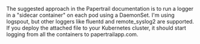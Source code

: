 The suggested approach in the Papertrail documentation is to run a logger in a "sidecar container" on each pod using a DaemonSet. I'm using logspout, but other loggers like fluentd and remote_syslog2 are supported. If you deploy the attached file to your Kubernetes cluster, it should start logging from all the containers to papertrailapp.com.
